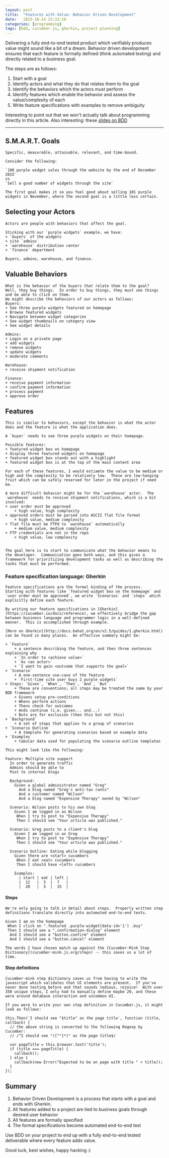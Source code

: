 ```yaml
---
layout: post
title:  "Features with Value: Behavior Driven Development"
date:   2015-10-14 23:22:10
categories: [programming]
tags: [bdd, cucumber.js, gherkin, project planning]
---
```


Delivering a fully end-to-end tested product which verifiably produces value might sound like a bit of a dream.  Behavior driven development ensures that each feature is formally defined (think automated testing) and directly related to a business goal.

The steps are as follows:
1) Start with a goal
2) Identify actors and what they do that relates them to the goal
3) Identify the behaviors which the actors must perform
5) Identify features which enable the behavior and assess the value/complexity of each
6) Write feature specifications with examples to remove ambiguity

Interesting to point out that we won't actually talk about programming directly in this article.  Also interesting: these [slides on BDD](https://prezi.com/_apkxraabzzz/bdd/)

---------------

## S.M.A.R.T. Goals
    Specific, measurable, attainable, relevant, and time-bound.

    Consider the following:

    `100 purple widget sales through the website by the end of December 2015`
    vs
    `Sell a good number of widgets through the site`

    The first goal makes it so you feel good about selling 101 purple widgets in November, where the second goal is a little less certain.

## Selecting your Actors
    Actors are people with behaviors that affect the goal.  

    Sticking with our `purple widgets` example, we have: 
    + `buyers` of the widgets
    + site `admins`
    + `warehouse` distribution center
    + `finance` department

    Buyers, admins, warehouse, and finance.

## Valuable Behaviors
    What is the behavior of the buyers that relate them to the goal?  Well, they buy things.  In order to buy things, they must see things and be able to click on them.
    We might describe the behaviors of our actors as follows:
    Buyers:
    + See three purple widgets featured on homepage
    + Browse featured widgets
    + Navigate between widget categories
    + See widget thumbnails on category view
    + See widget details

    Admins:
    + Login on a private page
    + add widgets
    + remove widgets
    + update widgets
    + moderate comments

    Warehouse:
    + receive shipment notification

    Finance:
    + receive payment information
    + confirm payment information
    + process payment
    + approve order

## Features
    This is similar to behaviors, except the behavior is what the actor does and the feature is what the application does.

    A `buyer` needs to see three purple widgets on their homepage.

    Possible features:
    + featured widget box on homepage
    + display three featured widgets on homepage
    + featured widget box stands out with a highlight
    + featured widget box is at the top of the main content area

    For each of these features, I would estiamte the value to be medium or high and the complexity to be relatively low.  These are low-hanging fruit which can be safely reserved for later in the project if need be.

    A more difficult behavior might be for the `warehouse` actor.  The `warehouse` needs to receive shipment notifications, which is a bit involved:
    + user order must be approved 
        + high value, high complexity
    + approved orders must be parsed into ASCII flat file format 
        + high value, medium complexity
    + flat file must be FTPd to `warehouse` automatically 
        + medium value, medium complexity
    + FTP credentials are not in the repo 
        + high value, low complexity

    
    The goal here is to start to communicate what the behavior means to the developer.  Communication goes both ways, and this gives a framework for prioritizing development tasks as well as describing the tasks that must be performed.

### Feature specification language: Gherkin
    Feature specifications are the formal binding of the process.  Starting with features like `featured widget box on the homepage` and `user order must be approved`, we write `Scenarios` and `steps` which explicitly define each feature.

    By writing our feature specifications in [Gherkin](https://cucumber.io/docs/reference), we effectively bridge the gap between business language and programmer logic in a well-defined manner.  This is accomplished through example.

    [More on Gherkin](http://docs.behat.org/en/v2.5/guides/1.gherkin.html) can be found in many places.  An effective summary might be:

    + `Feature` 
        + a sentence describing the feature, and then three sentences explaining why
        + `In order to <achieve value>`
        + `As <an actor>`
        + `I want to gain <outcome that supports the goal>`
    + `Scenario`
        + A one-sentence use-case of the feature
        + `First-time site user buys 2 purple widgets`
    + Steps: `Given`, `When`, `Then`, `And`, `But`
        + These are conventions; all steps may be treated the same by your BDD framework
        + Givens setup pre-conditions
        + Whens perform actions
        + Thens check for outcomes
        + Ands continue (i.e. given... and...)
        + Buts are for exclusion (then this but not this)
    + `Background`
        + A set of steps that applies to a group of scenarios
    + `Scenario Outline`
        + A template for generating scenarios based on example data
    + `Examples
        + tabular data used for populating the scenario outline templates

    This might look like the following:

```
Feature: Multiple site support
  In order to generate traffic
  Admins should be able to
  Post to internal blogs

  Background:
    Given a global administrator named "Greg"
      And a blog named "Greg's anti-tax rants"
      And a customer named "Wilson"
      And a blog named "Expensive Therapy" owned by "Wilson"

  Scenario: Wilson posts to his own blog
    Given I am logged in as Wilson
     When I try to post to "Expensive Therapy"
     Then I should see "Your article was published."

  Scenario: Greg posts to a client's blog
    Given I am logged in as Greg
     When I try to post to "Expensive Therapy"
     Then I should see "Your article was published."

  Scenario Outline: Eating while blogging
    Given there are <start> cucumbers
     When I eat <eat> cucumbers
     Then I should have <left> cucumbers
  
    Examples:
      | start | eat | left |
      |  12   |  5  |  7   |
      |  20   |  5  |  15  |
```

#### Steps
    We're only going to talk in detail about steps.  Properly written step definitions translate directly into automated end-to-end tests.

```
Given I am on the homepage
 When I click on ".featured .purple-widget[data-id='1'] .buy"
 Then I should see a ".confirmation-dialog" element
  And I should see a "button.confirm" element
  And I should see a "button.cancel" element
```

    The words I have chosen match up against the [Cucumber-Mink Step Dictionary](cucumber-mink.js.org/steps) -- this saves us a lot of time.

#### Step definitions
    Cucumber-mink step dictionary saves us from having to write the javascript which validates that UI elements are present.  If you've never done testing before and that sounds tedious, rejoice!  With over 350 unique steps, I only had to manually define maybe 20, and these were around database interaction and uncommon UI.

    If you were to write your own step definition in Cucumber.js, it might look as follows:
```
this.Then('I should see "$title" as the page title', function (title, callback) {
  // the above string is converted to the following Regexp by Cucumber:
  // /^I should see "([^"]*)" as the page title$/

  var pageTitle = this.browser.text('title');
  if (title === pageTitle) {
    callback();
  } else {
    callback(new Error("Expected to be on page with title " + title));
  }
});
```

## Summary
1) Behavior Driven Development is a process that starts with a goal and ends with Gherkin.
2) All features added to a project are tied to business goals through desired user behavior
3) All features are formally specified
4) The formal specifications become automated end-to-end test

Use BDD on your project to end up with a fully end-to-end tested deliverable where every feature adds value.

Good luck, best wishes, happy hacking :)
